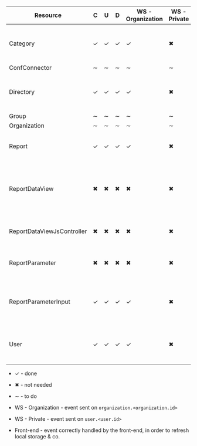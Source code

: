 | Resource                   | C   | U   | D   | WS - Organization | WS - Private | Front-end | Event name                            | Notes                                                                |
|----------------------------|-----|-----|-----|-------------------|--------------|-----------|---------------------------------------|----------------------------------------------------------------------|
| Category                   | ✓   | ✓   | ✓   | ✓                 | ✖            | ✓         | APICacheCategoriesUpdated             | Event's response contains the full list of categories                |
| ConfConnector              | ∼   | ∼   | ∼   | ∼                 | ∼            | ∼         |                                       |                                                                      |
| Directory                  | ✓   | ✓   | ✓   | ✓                 | ✖            | ✓         | APICacheDirectoriesUpdated            | Event's response contains the full list of directories               |
| Group                      | ∼   | ∼   | ∼   | ∼                 | ∼            | ∼         |                                       |                                                                      |
| Organization               | ∼   | ∼   | ∼   | ∼                 | ∼            | ∼         |                                       |                                                                      |
| Report                     | ✓   | ✓   | ✓   | ✓                 | ✖            | ✓         | APICacheReportCreated/Updated/Deleted | Event's response contains only one Report.                           |                                                       |
| ReportDataView             | ✖   | ✖   | ✖   | ✖                 | ✖            | ✖         | /                                     | Report's DataView CRUD isn't websocketed because it's not necessary. |
| ReportDataViewJsController | ✖   | ✖   | ✖   | ✖                 | ✖            | ✖         | /                                     | Same thing as Report's DataView event.                               |
| ReportParameter            | ✖   | ✖   | ✖   | ✖                 | ✖            | ✖         | /                                     | Same thing as Report's DataView event.                               |
| ReportParameterInput       | ✓   | ✓   | ✓   | ✓                 | ✖            | ✓         | APICacheReportParameterInputsUpdated  | Event's response contains the full list of parameters's inputs.      |
| User                       | ✓   | ✓   | ✓   | ✓                 | ✖            | ✓         | APICacheUserUpdated                   | Event's response contains the full list of Users.                    |

* ✓ - done
* ✖ - not needed
* ∼ - to do

* WS - Organization - event sent on  `organization.<organization.id>`
* WS - Private - event sent on `user.<user.id>`
* Front-end - event correctly handled by the front-end, in order to refresh local storage & co.
